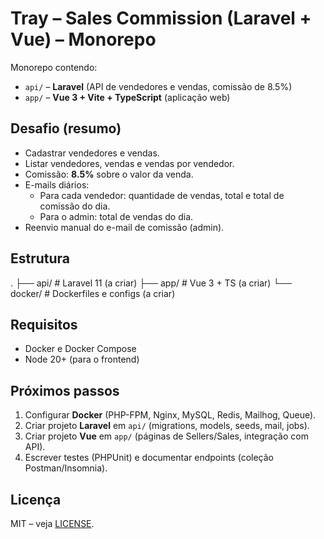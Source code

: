 # Tray – Sales Commission (Laravel + Vue) – Monorepo

Monorepo contendo:
- `api/` – **Laravel** (API de vendedores e vendas, comissão de 8.5%)
- `app/` – **Vue 3 + Vite + TypeScript** (aplicação web)

## Desafio (resumo)
- Cadastrar vendedores e vendas.
- Listar vendedores, vendas e vendas por vendedor.
- Comissão: **8.5%** sobre o valor da venda.
- E-mails diários:
  - Para cada vendedor: quantidade de vendas, total e total de comissão do dia.
  - Para o admin: total de vendas do dia.
- Reenvio manual do e-mail de comissão (admin).

## Estrutura
.
├── api/ # Laravel 11 (a criar)
├── app/ # Vue 3 + TS (a criar)
└── docker/ # Dockerfiles e configs (a criar)


## Requisitos
- Docker e Docker Compose
- Node 20+ (para o frontend)

## Próximos passos
1. Configurar **Docker** (PHP-FPM, Nginx, MySQL, Redis, Mailhog, Queue).
2. Criar projeto **Laravel** em `api/` (migrations, models, seeds, mail, jobs).
3. Criar projeto **Vue** em `app/` (páginas de Sellers/Sales, integração com API).
4. Escrever testes (PHPUnit) e documentar endpoints (coleção Postman/Insomnia).

## Licença
MIT – veja [LICENSE](./LICENSE).
